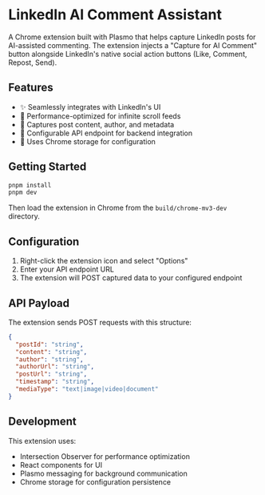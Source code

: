 # LinkedIn AI Comment Assistant

A Chrome extension built with Plasmo that helps capture LinkedIn posts for AI-assisted commenting. The extension injects a "Capture for AI Comment" button alongside LinkedIn's native social action buttons (Like, Comment, Repost, Send).

## Features

- ✨ Seamlessly integrates with LinkedIn's UI
- 🚀 Performance-optimized for infinite scroll feeds
- 🎯 Captures post content, author, and metadata
- 🔌 Configurable API endpoint for backend integration
- 💾 Uses Chrome storage for configuration

## Getting Started

```bash
pnpm install
pnpm dev
```

Then load the extension in Chrome from the `build/chrome-mv3-dev` directory.

## Configuration

1. Right-click the extension icon and select "Options"
2. Enter your API endpoint URL
3. The extension will POST captured data to your configured endpoint

## API Payload

The extension sends POST requests with this structure:

```json
{
  "postId": "string",
  "content": "string",
  "author": "string",
  "authorUrl": "string",
  "postUrl": "string",
  "timestamp": "string",
  "mediaType": "text|image|video|document"
}
```

## Development

This extension uses:

- Intersection Observer for performance optimization
- React components for UI
- Plasmo messaging for background communication
- Chrome storage for configuration persistence
